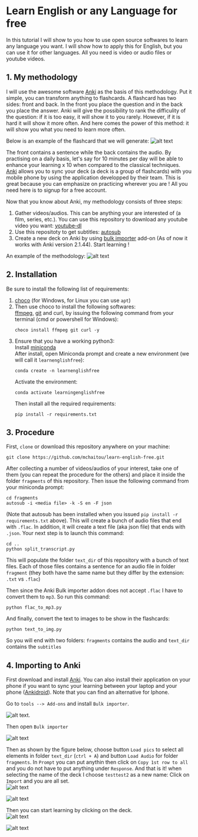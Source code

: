 # Learn English or any Language for free

In this tutorial I will show to you how to use open source softwares to learn any language you want. I will show how to apply this for English, but you can use it for other languages. All you need is video or audio files or youtube videos.

## 1. My methodology

I will use the awesome software [Anki](https://ankiweb.net/about) as the basis of this methodology. Put it simple, you can transform anything to flashcards. A flashcard has two sides: front and back. In the front you place the question and in the back you place the answer. Anki will give the possibility to rank the difficulity of the question: if it is too easy, it will show it to you rarely. However, if it is hard it will show it more often. And here comes the power of this method: it will show you what you need to learn more often.

Below is an example of the flashcard that we will generate:
![alt text](./flashcard.png "Flashcard")

The front contains a sentence while the back contains the audio.
By practising on a daily basis, let's say for 10 minutes per day will be able to enhance your learning x 10 when compared to the classical techniques.
[Anki](https://ankiweb.net/about) allows you to sync your deck (a deck is a group of flashcards) with you mobile phone by using the application developped by their team. This is great because you can emphasize on practicing wherever you are ! All you need here is to signup for a free account.

Now that you know about Anki, my methodology consists of three steps:

1. Gather videos/audios. This can be anything your are interested of (a film, series, etc.). You can use this repository to download any youtube video you want: [youtube-dl](https://github.com/ytdl-org/youtube-dl)
2. Use this repositoty to get subtitles: [autosub](https://github.com/BingLingGroup/autosub)
3. Create a new deck on Anki by using [bulk importer](https://ankiweb.net/shared/info/1312111882) add-on (As of now it works with Anki version 2.1.44). Start learning !

An example of the methodology:
![alt text](./images/methodology.png "Example of the methodology")

## 2. Installation

Be sure to install the following list of requirements:

1. [choco](https://chocolatey.org/install) (for Windows, for Linux you can use `apt`)
2. Then use choco to install the following softwares:  
   [ffmpeg](https://ffmpeg.org/), [git](https://git-scm.com/) and curl, by issuing the following command from your terminal (cmd or powershell for Windows):
   ```
   choco install ffmpeg git curl -y
   ```
3. Ensure that you have a working python3:  
   Install [miniconda](https://docs.conda.io/en/latest/miniconda.html)  
   After install, open Miniconda prompt and create a new environment (we will call it `learnenglishfree`):
   ```
   conda create -n learnenglishfree
   ```
   Activate the environment:
   ```
   conda activate learningenglishfree
   ```
   Then install all the required requirements:
   ```
   pip install -r requirements.txt
   ```

## 3. Procedure

First, `clone` or download this repository anywhere on your machine:

```
git clone https://github.com/mchaitou/learn-english-free.git
```

After collecting a number of videos/audios of your interest, take one of them (you can repeat the procedure for the others) and place it inside the folder `fragments` of this repository. Then issue the following command from your miniconda prompt:

```
cd fragments
autosub -i <media file> -k -S en -F json

```

(Note that autosub has been installed when you issued `pip install -r requirements.txt` above).
This will create a bunch of audio files that end with `.flac`. In addition, it will create a text file (aka json file) that ends with `.json`.
Your next step is to launch this command:

```
cd ..
python split_transcript.py
```

This will populate the folder `text_dir` of this repository with a bunch of text files. Each of those files contains a sentence for an audio file in folder `fragment` (they both have the same name but they differ by the extension: `.txt` vs `.flac`)

Then since the Anki Bulk importer addon does not accept `.flac` I have to convert them to `mp3`. So run this command:

```
python flac_to_mp3.py
```

And finally, convert the text to images to be show in the flashcards:

```
python text_to_img.py
```

So you will end with two folders: `fragments` contains the audio and `text_dir` contains the `subtitles`

## 4. Importing to Anki

First download and install [Anki](https://ankiweb.net/about). You can also install their application on your phone if you want to sync your learning between your laptop and your phone
([Ankidroid](https://play.google.com/store/apps/details?id=com.ichi2.anki&hl=en_US&gl=US)). Note that you can find an alternative for Iphone.

Go to `tools --> Add-ons` and install `Bulk importer`.

![alt text](./images/anki_addon.png "Anki addon").

Then open `Bulk importer`

![alt text](./images/bulk_importer.png "Bulk importer")

Then as shown by the figure below, choose button `Load pics` to select all elements in folder `text_dir` (`ctrl + A`) and button `Load Audio` for folder `fragments`. In `Prompt` you can put anythin then click on `Copy 1st row to all` and you do not have to put anything under `Response`.
And that is it! when selecting the name of the deck I choose `testtest2` as a new name:
Click on `Import` and you are all set.  
![alt text](./images/new_deck.png "Deck name")

![alt text](./images/name_deck.png "Deck name")

Then you can start learning by clicking on the deck.  
![alt text](./images/testtest2_deck.png "Deck name")

![alt text](./images/testtest2_deck_2.png "Deck name")
